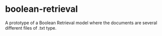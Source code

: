 # boolean-retrieval

A prototype of a Boolean Retrieval model where the documents are several different files of .txt type.

